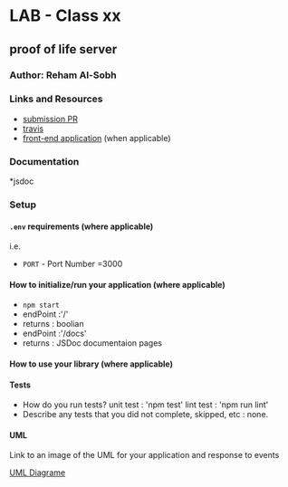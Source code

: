 # LAB - Class xx

## proof of life server 

### Author: Reham Al-Sobh

### Links and Resources

- [submission PR](https://github.com/Reham-401-advanced-javascript/Lab-00/pull/1)
- [travis](https://travis-ci.com/github/Reham-401-advanced-javascript/Lab-00)
- [front-end application](https://reham-lab-00.herokuapp.com/) (when applicable)


### Documentation
*jsdoc

### Setup

#### `.env` requirements (where applicable)

i.e.

- `PORT` - Port Number =3000

#### How to initialize/run your application (where applicable)

- `npm start`
- endPoint :'/'
- returns : boolian 
- endPoint :'/docs'
- returns : JSDoc documentaion pages 


#### How to use your library (where applicable)

#### Tests

- How do you run tests? 
unit test : 'npm test'
lint test : 'npm run lint'
- Describe any tests that you did not complete, skipped, etc : none.

#### UML

Link to an image of the UML for your application and response to events

[UML Diagrame ](IMG_20200517_013933.jpg)
